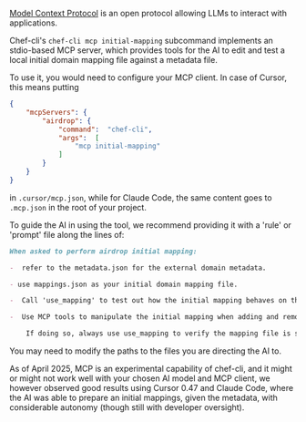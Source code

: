 
[Model Context Protocol](https://docs.anthropic.com/en/docs/agents-and-tools/mcp) is an open protocol allowing LLMs to interact with applications.

Chef-cli's `chef-cli mcp initial-mapping` subcommand implements an stdio-based MCP server, which provides tools for the AI to edit and test a local initial domain mapping file against a metadata file.

To use it, you would need to configure your MCP client. In case of Cursor, this means putting

```json
{
    "mcpServers": {
        "airdrop": {
            "command":  "chef-cli",
            "args":  [
                "mcp initial-mapping"
            ]
        }
    }
}
```
in `.cursor/mcp.json`, while for Claude Code, the same content goes to `.mcp.json` in the root of your project.


To guide the AI in using the tool, we recommend providing it with a 'rule' or 'prompt' file along the lines of:

```markdown
When asked to perform airdrop initial mapping:

-  refer to the metadata.json for the external domain metadata.

- use mappings.json as your initial domain mapping file.

-  Call 'use_mapping' to test out how the initial mapping behaves on the current metadata

-  Use MCP tools to manipulate the initial mapping when adding and removing record type mappings, or unmapping fields or mapping simple fields. For more complex field mappings you may edit the mapping file directly. Refer to the initial_mappings_schema.yaml for its proper format.

    If doing so, always use use_mapping to verify the mapping file is still valid.
```

You may need to modify the paths to the files you are directing the AI to.

As of April 2025, MCP is an experimental capability of chef-cli, and it might or might not work well with your chosen AI model and MCP client, we however observed good results using Cursor 0.47 and Claude Code, where the AI was able to prepare an initial mappings, given the metadata, with considerable autonomy (though still with developer oversight).